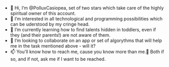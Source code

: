 - 👋 Hi, I’m @PolluxCasiopea, set of two stars which take care of the highly spiritual owner of this account.
- 👀 I’m interested in all technological and programming possibilities which can be uderstood by my cringe head.
- 🌱 I’m currently learning how to find talents hidden in toddlers, even if they (and their parents!) are not aware of them.
- 💞️ I’m looking to collaborate on an app or set of algorythms that will help me in the task mentioned above - will it?
- 📫 You'll know how to reach me, cause you know more than me.🤣 Both if so, and if not, ask me if I want to be reached.

<!---
PolluxCasiopea/PolluxCasiopea is a ✨ special ✨ repository because its `README.md` (this file) appears on your GitHub profile.
You can click the Preview link to take a look at your changes.
--->
